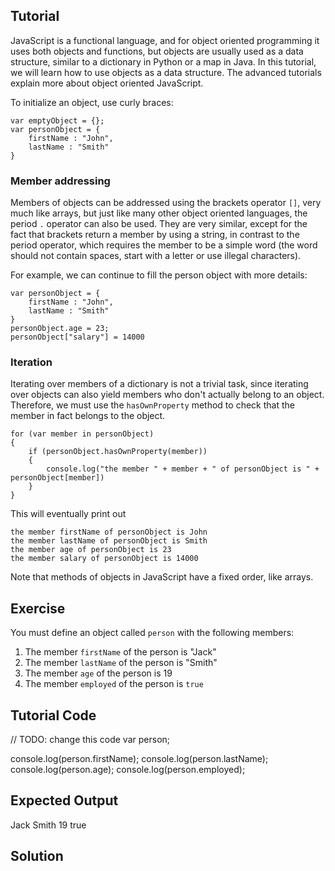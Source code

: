 Tutorial
--------

JavaScript is a functional language, and for object oriented programming it uses both objects and functions, but objects are usually used as a data structure, similar to a dictionary in Python or a map in Java. In this tutorial, we will learn how to use objects as a data structure. The advanced tutorials explain more about object oriented JavaScript.

To initialize an object, use curly braces:

    var emptyObject = {};
    var personObject = {
        firstName : "John",
        lastName : "Smith"
    }

### Member addressing

Members of objects can be addressed using the brackets operator `[]`, very much like arrays, but just like many other object oriented languages, the period `.` operator can also be used. They are very similar, except for the fact that brackets return a member by using a string, in contrast to the period operator, which requires the member to be a simple word (the word should not contain spaces, start with a letter or use illegal characters).

For example, we can continue to fill the person object with more details:

    var personObject = {
        firstName : "John",
        lastName : "Smith"
    }
    personObject.age = 23;
    personObject["salary"] = 14000

### Iteration

Iterating over members of a dictionary is not a trivial task, since iterating over objects can also yield members who don't actually belong to an object. Therefore, we must use the `hasOwnProperty` method to check that the member in fact belongs to the object.

    for (var member in personObject)
    {
        if (personObject.hasOwnProperty(member))
        {
            console.log("the member " + member + " of personObject is " + personObject[member])
        }
    }

This will eventually print out

    the member firstName of personObject is John
    the member lastName of personObject is Smith
    the member age of personObject is 23
    the member salary of personObject is 14000

Note that methods of objects in JavaScript have a fixed order, like arrays.

Exercise
--------

You must define an object called `person` with the following members:

1. The member `firstName` of the person is "Jack"
2. The member `lastName` of the person is "Smith"
3. The member `age` of the person is 19
4. The member `employed` of the person is `true`

Tutorial Code
-------------

// TODO: change this code
var person;

console.log(person.firstName);
console.log(person.lastName);
console.log(person.age);
console.log(person.employed);

Expected Output
---------------

Jack
Smith
19
true

Solution
--------
